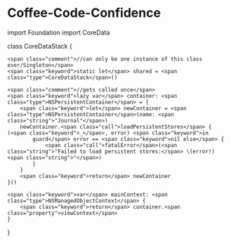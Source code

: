 # Coffee-Code-Confidence

<span class="keyword">import</span> Foundation
<span class="keyword">import</span> CoreData


<span class="keyword">class</span> CoreDataStack {
    
    <span class="comment">//can only be one instance of this class ever/Singleton</span>
    <span class="keyword">static let</span> shared = <span class="type">CoreDataStack</span>()
    
    <span class="comment">//gets called once</span>
    <span class="keyword">lazy var</span> container: <span class="type">NSPersistentContainer</span> = {
        <span class="keyword">let</span> newContainer = <span class="type">NSPersistentContainer</span>(name: <span class="string">"Journal"</span>)
        newContainer.<span class="call">loadPersistentStores</span> { (<span class="keyword">_</span>, error) <span class="keyword">in
            guard</span> error == <span class="keyword">nil else</span> {
                <span class="call">fatalError</span>(<span class="string">"Failed to load persistent stores:</span> \(error!)<span class="string">"</span>)
            }
        }
        <span class="keyword">return</span> newContainer
    }()
    
    <span class="keyword">var</span> mainContext: <span class="type">NSManagedObjectContext</span> {
        <span class="keyword">return</span> container.<span class="property">viewContext</span>
    }
    
}
